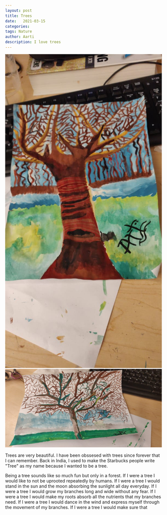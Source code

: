 ```yaml
---
layout: post
title: Trees 
date:   2021-03-15
categories:
tags: Nature
author: Aarti
description: I love trees
---
```


<!--more-->

![Alt text](https://github.com/aartikash/musings/blob/gh-pages/assets/images/tree1.jpeg)
![Alt text](assets/images/tree2.jpeg)

Trees are very beautiful. 
I have been obssesed with trees since forever that I can remember. 
Back in India, I used to make the Starbucks people write "Tree" as my name 
because I wanted to be a tree. 

Being a tree sounds like so much fun but only in a forest. 
If I were a tree I would like to not be uprooted repeatedly by humans. 
If I were a tree I would stand in the sun and the moon absorbing the sunlight all day everyday.
If I were a tree I would grow my branches long and wide without any fear.
If I were a tree I would make my roots absorb all the nutrients that my branches need.
If I were a tree I would dance in the wind and express myself through the movement of my branches. 
If I were a tree I would make sure that 



